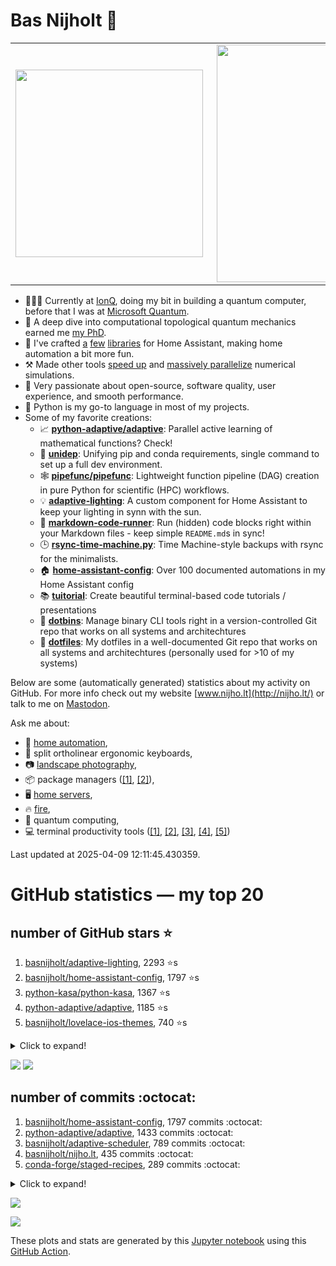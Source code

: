 # Bas Nijholt 👋

<center>
  <table>
    <tr>
        <td><img width="300px" align="left" src="https://github-readme-stats.vercel.app/api/top-langs/?username=basnijholt&hide=TeX,Jupyter%20Notebook&layout=compact&theme=radical" /></td>
        <td><img align='right' src="https://github-readme-stats.vercel.app/api?username=basnijholt&show_icons=true&theme=radical" width="380"></td>
    </tr>
  </table>
</center>

- 👷🏻‍♂️ Currently at [IonQ](https://ionq.com/), doing my bit in building a quantum computer, before that I was at [Microsoft Quantum](https://quantum.microsoft.com/).
- 🌟 A deep dive into computational topological quantum mechanics earned me [my PhD](https://github.com/basnijholt/thesis).
- 🎨 I've crafted [a](https://github.com/basnijholt/adaptive-lighting) [few](https://github.com/basnijholt/aiokef) [libraries](https://github.com/basnijholt/miflora) for Home Assistant, making home automation a bit more fun.
- ⚒️ Made other tools [speed up](https://github.com/python-adaptive/adaptive) and [massively parallelize](https://github.com/basnijholt/adaptive-scheduler) numerical simulations.
- 🏅 Very passionate about open-source, software quality, user experience, and smooth performance.
- 🐍 Python is my go-to language in most of my projects.
- Some of my favorite creations:
  - 📈 **[python-adaptive/adaptive](https://github.com/python-adaptive/adaptive/)**: Parallel active learning of mathematical functions? Check!
  - 🧬 **[unidep](https://github.com/basnijholt/unidep/)**: Unifying pip and conda requirements, single command to set up a full dev environment.
  - 🕸️ **[pipefunc/pipefunc](https://github.com/pipefunc/pipefunc/)**: Lightweight function pipeline (DAG) creation in pure Python for scientific (HPC) workflows.
  - 💡 **[adaptive-lighting](https://github.com/basnijholt/adaptive-lighting/)**: A custom component for Home Assistant to keep your lighting in synn with the sun.
  - 📝 **[markdown-code-runner](https://github.com/basnijholt/markdown-code-runner/)**: Run (hidden) code blocks right within your Markdown files - keep simple `README.md`s in sync!
  - 🕒 **[rsync-time-machine.py](https://github.com/basnijholt/rsync-time-machine.py/)**: Time Machine-style backups with rsync for the minimalists.
  - 🏠 **[home-assistant-config](https://github.com/basnijholt/home-assistant-config/)**: Over 100 documented automations in my Home Assistant config
  - 📚 **[tuitorial](https://github.com/basnijholt/tuitorial/)**: Create beautiful terminal-based code tutorials / presentations
  - 🧰 **[dotbins](https://github.com/basnijholt/dotbins/)**: Manage binary CLI tools right in a version-controlled Git repo that works on all systems and architechtures
  - 🔑 **[dotfiles](https://github.com/basnijholt/dotfiles/)**: My dotfiles in a well-documented Git repo that works on all systems and architechtures (personally used for >10 of my systems)

Below are some (automatically generated) statistics about my activity on GitHub.
For more info check out my website [www.nijho.lt](http://nijho.lt/) or talk to me on <a rel="me" href="https://fosstodon.org/@basnijholt">Mastodon</a>.

Ask me about:

- 🏡 [home automation](https://github.com/basnijholt/home-assistant-config/),
- 🎹 split ortholinear ergonomic keyboards,
- 📷 [landscape photography](https://www.instagram.com/bnijholt),
- 📦 package managers ([[1]](https://github.com/basnijholt/unidep), [[2]](https://github.com/basnijholt/dotbins)),
- 🖥️ [home servers](https://www.nijho.lt/post/homelab),
- 🔥 [fire](https://wenfire.nijho.lt/),
- 🧠 quantum computing,
- 💻 terminal productivity tools ([[1]](https://www.nijho.lt/post/terminal-ninja/), [[2]](https://github.com/basnijholt/dotbins), [[3]](https://www.nijho.lt/post/dotbins/), [[4]](https://www.nijho.lt/post/dotfiles/), [[5]](https://github.com/basnijholt/dotfiles))

Last updated at 2025-04-09 12:11:45.430359.

# GitHub statistics — my top 20

## number of GitHub stars ⭐️

1. [basnijholt/adaptive-lighting](https://github.com/basnijholt/adaptive-lighting/), 2293 ⭐️s
2. [basnijholt/home-assistant-config](https://github.com/basnijholt/home-assistant-config/), 1797 ⭐️s
3. [python-kasa/python-kasa](https://github.com/python-kasa/python-kasa/), 1367 ⭐️s
4. [python-adaptive/adaptive](https://github.com/python-adaptive/adaptive/), 1185 ⭐️s
5. [basnijholt/lovelace-ios-themes](https://github.com/basnijholt/lovelace-ios-themes/), 740 ⭐️s
<details><summary>Click to expand!</summary>

6. [basnijholt/tuitorial](https://github.com/basnijholt/tuitorial/), 491 ⭐️s
7. [basnijholt/lovelace-ios-dark-mode-theme](https://github.com/basnijholt/lovelace-ios-dark-mode-theme/), 466 ⭐️s
8. [basnijholt/rsync-time-machine.py](https://github.com/basnijholt/rsync-time-machine.py/), 386 ⭐️s
9. [basnijholt/miflora](https://github.com/basnijholt/miflora/), 374 ⭐️s
10. [pipefunc/pipefunc](https://github.com/pipefunc/pipefunc/), 347 ⭐️s
11. [topocm/topocm_content](https://github.com/topocm/topocm_content/), 295 ⭐️s
12. [basnijholt/home-assistant-streamdeck-yaml](https://github.com/basnijholt/home-assistant-streamdeck-yaml/), 285 ⭐️s
13. [basnijholt/unidep](https://github.com/basnijholt/unidep/), 229 ⭐️s
14. [basnijholt/dotbins](https://github.com/basnijholt/dotbins/), 128 ⭐️s
15. [basnijholt/markdown-code-runner](https://github.com/basnijholt/markdown-code-runner/), 105 ⭐️s
16. [kwant-project/kwant](https://github.com/kwant-project/kwant/), 95 ⭐️s
17. [basnijholt/home-assistant-macbook-touch-bar](https://github.com/basnijholt/home-assistant-macbook-touch-bar/), 93 ⭐️s
18. [basnijholt/home-assistant-streamdeck-yaml-addon](https://github.com/basnijholt/home-assistant-streamdeck-yaml-addon/), 85 ⭐️s
19. [basnijholt/aiokef](https://github.com/basnijholt/aiokef/), 41 ⭐️s
20. [basnijholt/thesis-cover](https://github.com/basnijholt/thesis-cover/), 37 ⭐️s

</details>

![](https://github.com/basnijholt/basnijholt/raw/main/stars_over_time.png)
![](https://github.com/basnijholt/basnijholt/raw/main/stars_over_time_per_repo.png)

## number of commits :octocat:

1. [basnijholt/home-assistant-config](https://github.com/basnijholt/home-assistant-config/), 1797 commits :octocat:
2. [python-adaptive/adaptive](https://github.com/python-adaptive/adaptive/), 1433 commits :octocat:
3. [basnijholt/adaptive-scheduler](https://github.com/basnijholt/adaptive-scheduler/), 789 commits :octocat:
4. [basnijholt/nijho.lt](https://github.com/basnijholt/nijho.lt/), 435 commits :octocat:
5. [conda-forge/staged-recipes](https://github.com/conda-forge/staged-recipes/), 289 commits :octocat:
<details><summary>Click to expand!</summary>

6. [basnijholt/net-worth-tracker](https://github.com/basnijholt/net-worth-tracker/), 228 commits :octocat:
7. [python-adaptive/paper](https://github.com/python-adaptive/paper/), 198 commits :octocat:
8. [home-assistant/core](https://github.com/home-assistant/core/), 192 commits :octocat:
9. [basnijholt/spin-orbit-nanowires](https://github.com/basnijholt/spin-orbit-nanowires/), 191 commits :octocat:
10. [basnijholt/media_player.kef](https://github.com/basnijholt/media_player.kef/), 157 commits :octocat:
11. [microsoft/Qcodes](https://github.com/microsoft/Qcodes/), 109 commits :octocat:
12. [conda-forge/pipefunc-feedstock](https://github.com/conda-forge/pipefunc-feedstock/), 101 commits :octocat:
13. [basnijholt/markdown-code-runner](https://github.com/basnijholt/markdown-code-runner/), 101 commits :octocat:
14. [basnijholt/rsync-time-machine.py](https://github.com/basnijholt/rsync-time-machine.py/), 90 commits :octocat:
15. [basnijholt/lovelace-ios-dark-mode-theme](https://github.com/basnijholt/lovelace-ios-dark-mode-theme/), 80 commits :octocat:
16. [basnijholt/home-assistant-streamdeck-yaml-addon](https://github.com/basnijholt/home-assistant-streamdeck-yaml-addon/), 80 commits :octocat:
17. [basnijholt/home-assistant-macbook-touch-bar](https://github.com/basnijholt/home-assistant-macbook-touch-bar/), 69 commits :octocat:
18. [conda-forge/adaptive-scheduler-feedstock](https://github.com/conda-forge/adaptive-scheduler-feedstock/), 68 commits :octocat:
19. [basnijholt/addon-otmonitor](https://github.com/basnijholt/addon-otmonitor/), 59 commits :octocat:
20. [pipefunc/graphviz-anywidget](https://github.com/pipefunc/graphviz-anywidget/), 58 commits :octocat:

</details>

![](https://github.com/basnijholt/basnijholt/raw/main/commits_per_hour.png)

![](https://github.com/basnijholt/basnijholt/raw/main/commits_per_weekday.png)


These plots and stats are generated by this [Jupyter notebook](./update-readme.ipynb) using this [GitHub Action](.github/workflows/run-notebook.yml).